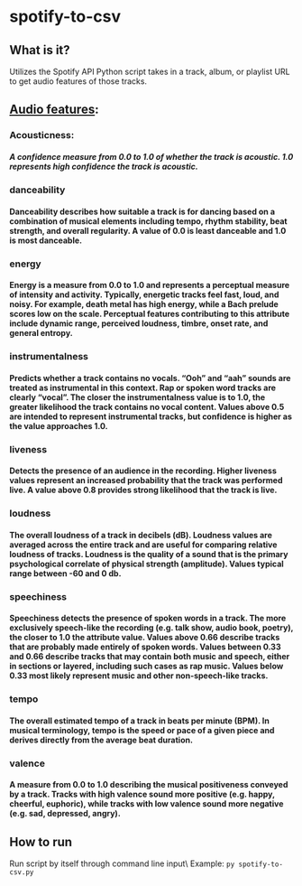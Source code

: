 # spotify-to-csv
## What is it?
Utilizes the Spotify API
Python script takes in a track, album, or playlist URL to get audio features of those tracks.
## [Audio features](https://developer.spotify.com/documentation/web-api/reference/#objects-index):
### Acousticness: 
##### A confidence measure from 0.0 to 1.0 of whether the track is acoustic. 1.0 represents high confidence the track is acoustic.
### danceability
#### Danceability describes how suitable a track is for dancing based on a combination of musical elements including tempo, rhythm stability, beat strength, and overall regularity. A value of 0.0 is least danceable and 1.0 is most danceable.	
### energy
#### Energy is a measure from 0.0 to 1.0 and represents a perceptual measure of intensity and activity. Typically, energetic tracks feel fast, loud, and noisy. For example, death metal has high energy, while a Bach prelude scores low on the scale. Perceptual features contributing to this attribute include dynamic range, perceived loudness, timbre, onset rate, and general entropy.	
### instrumentalness
#### Predicts whether a track contains no vocals. “Ooh” and “aah” sounds are treated as instrumental in this context. Rap or spoken word tracks are clearly “vocal”. The closer the instrumentalness value is to 1.0, the greater likelihood the track contains no vocal content. Values above 0.5 are intended to represent instrumental tracks, but confidence is higher as the value approaches 1.0.	
### liveness
#### Detects the presence of an audience in the recording. Higher liveness values represent an increased probability that the track was performed live. A value above 0.8 provides strong likelihood that the track is live.	
### loudness
#### The overall loudness of a track in decibels (dB). Loudness values are averaged across the entire track and are useful for comparing relative loudness of tracks. Loudness is the quality of a sound that is the primary psychological correlate of physical strength (amplitude). Values typical range between -60 and 0 db.	
### speechiness
#### Speechiness detects the presence of spoken words in a track. The more exclusively speech-like the recording (e.g. talk show, audio book, poetry), the closer to 1.0 the attribute value. Values above 0.66 describe tracks that are probably made entirely of spoken words. Values between 0.33 and 0.66 describe tracks that may contain both music and speech, either in sections or layered, including such cases as rap music. Values below 0.33 most likely represent music and other non-speech-like tracks.	
### tempo 
#### The overall estimated tempo of a track in beats per minute (BPM). In musical terminology, tempo is the speed or pace of a given piece and derives directly from the average beat duration.	
### valence
#### A measure from 0.0 to 1.0 describing the musical positiveness conveyed by a track. Tracks with high valence sound more positive (e.g. happy, cheerful, euphoric), while tracks with low valence sound more negative (e.g. sad, depressed, angry).	
## How to run
Run script by itself through command line input\ 
Example: `py spotify-to-csv.py`
